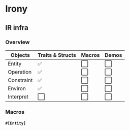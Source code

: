 # Irony

## IR infra

<!-- 
- [x] Entity
- [x] Operation
- [x] Constraint
- [ ] Environ
- [ ] Parse & Print -->

### Overview

| Objects     | Traits & Structs    | Macros              | Demos                |
|-------------|---------------------|---------------------|----------------------|
| Entity      | :white_check_mark:  | :white_large_square:| :white_large_square: |
| Operation   | :white_check_mark:  | :white_large_square:| :white_large_square: |
| Constraint  | :white_check_mark:  | :white_large_square:| :white_large_square: |
| Environ     | :white_check_mark:  | :white_large_square:| :white_large_square: |
| Interpret   | :white_large_square:| :white_large_square:| :white_large_square: |

### Macros

#### `#[Entity]`